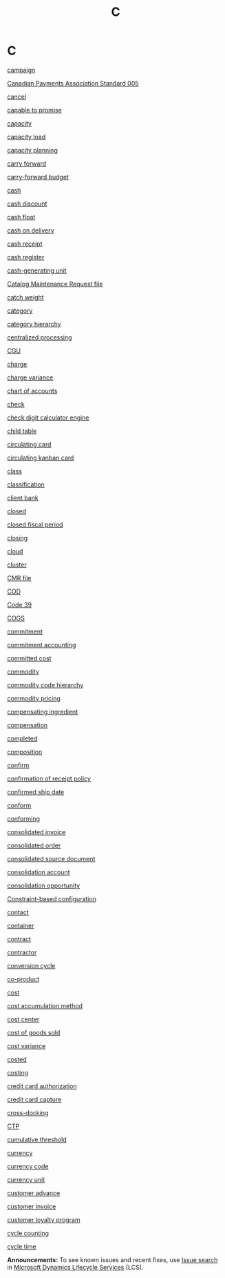 ﻿---
title: C
TOCTitle: C
ms:assetid: DynamicsAXGlossary.C
ms:mtpsurl: https://technet.microsoft.com/en-us/library/dynamicsaxglossary.c(v=AX.60)
ms:contentKeyID: 36057950
ms.date: 08/25/2014
mtps_version: v=AX.60
---

# C

[campaign](campaign.md)

[Canadian Payments Association Standard 005](canadian-payments-association-standard-005.md)

[cancel](cancel.md)

[capable to promise](capable-to-promise.md)

[capacity](capacity.md)

[capacity load](capacity-load.md)

[capacity planning](capacity-planning.md)

[carry forward](carry-forward.md)

[carry-forward budget](carry-forward-budget.md)

[cash](cash.md)

[cash discount](cash-discount.md)

[cash float](cash-float.md)

[cash on delivery](cash-on-delivery.md)

[cash receipt](cash-receipt.md)

[cash register](cash-register.md)

[cash-generating unit](cash-generating-unit.md)

[Catalog Maintenance Request file](catalog-maintenance-request-file.md)

[catch weight](catch-weight.md)

[category](category.md)

[category hierarchy](category-hierarchy.md)

[centralized processing](centralized-processing.md)

[CGU](cgu.md)

[charge](charge.md)

[charge variance](charge-variance.md)

[chart of accounts](chart-of-accounts.md)

[check](check.md)

[check digit calculator engine](check-digit-calculator-engine.md)

[child table](child-table.md)

[circulating card](circulating-card.md)

[circulating kanban card](circulating-kanban-card.md)

[class](class.md)

[classification](classification.md)

[client bank](client-bank.md)

[closed](closed.md)

[closed fiscal period](closed-fiscal-period.md)

[closing](closing.md)

[cloud](cloud.md)

[cluster](cluster.md)

[CMR file](cmr-file.md)

[COD](cod.md)

[Code 39](code-39.md)

[COGS](cogs.md)

[commitment](commitment.md)

[commitment accounting](commitment-accounting.md)

[committed cost](committed-cost.md)

[commodity](commodity.md)

[commodity code hierarchy](commodity-code-hierarchy.md)

[commodity pricing](commodity-pricing.md)

[compensating ingredient](compensating-ingredient.md)

[compensation](compensation.md)

[completed](completed.md)

[composition](composition.md)

[confirm](confirm.md)

[confirmation of receipt policy](confirmation-of-receipt-policy.md)

[confirmed ship date](confirmed-ship-date.md)

[conform](conform.md)

[conforming](conforming.md)

[consolidated invoice](consolidated-invoice.md)

[consolidated order](consolidated-order.md)

[consolidated source document](consolidated-source-document.md)

[consolidation account](consolidation-account.md)

[consolidation opportunity](consolidation-opportunity.md)

[Constraint-based configuration](constraint-based-configuration.md)

[contact](contact.md)

[container](container.md)

[contract](contract.md)

[contractor](contractor.md)

[conversion cycle](conversion-cycle.md)

[co-product](co-product.md)

[cost](cost.md)

[cost accumulation method](cost-accumulation-method.md)

[cost center](cost-center.md)

[cost of goods sold](cost-of-goods-sold.md)

[cost variance](cost-variance.md)

[costed](costed.md)

[costing](costing.md)

[credit card authorization](credit-card-authorization.md)

[credit card capture](credit-card-capture.md)

[cross-docking](cross-docking.md)

[CTP](ctp.md)

[cumulative threshold](cumulative-threshold.md)

[currency](currency.md)

[currency code](currency-code.md)

[currency unit](currency-unit.md)

[customer advance](customer-advance.md)

[customer invoice](customer-invoice.md)

[customer loyalty program](customer-loyalty-program.md)

[cycle counting](cycle-counting_1.md)

[cycle time](cycle-time.md)

  
**Announcements:** To see known issues and recent fixes, use [Issue search](http://go.microsoft.com/fwlink/?linkid=389258) in [Microsoft Dynamics Lifecycle Services](http://go.microsoft.com/fwlink/?linkid=306505) (LCS).

